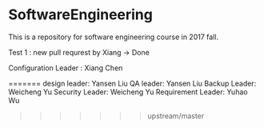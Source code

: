 # SoftwareEngineering
This is a repository for software engineering course in 2017 fall.

Test 1 : new pull requrest by Xiang -> Done

Configuration Leader : Xiang Chen

=======
design leader: Yansen Liu
QA leader: Yansen Liu
Backup Leader: Weicheng Yu
Security Leader: Weicheng Yu
Requirement Leader: Yuhao Wu
>>>>>>> upstream/master
